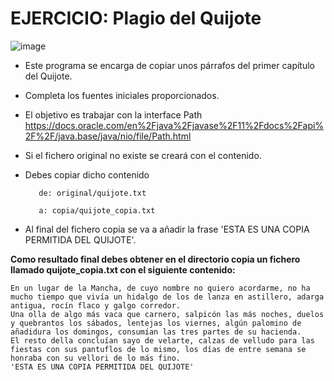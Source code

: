 # EJERCICIO: Plagio del Quijote

![image](https://user-images.githubusercontent.com/91023374/227521280-3fba8c8a-3ec9-4876-b645-bb2fda337fef.png)


- Este programa se encarga de copiar unos párrafos del primer capítulo del Quijote. 

- Completa los fuentes iniciales proporcionados.

- El objetivo es trabajar con la interface Path https://docs.oracle.com/en%2Fjava%2Fjavase%2F11%2Fdocs%2Fapi%2F%2F/java.base/java/nio/file/Path.html

- Si el fichero original no existe se creará con el contenido. 

- Debes copiar dicho contenido 

         de: original/quijote.txt

         a: copia/quijote_copia.txt

- Al final del fichero copia se va a añadir la frase 'ESTA ES UNA COPIA PERMITIDA DEL QUIJOTE'.


**Como resultado final debes obtener en el directorio copia un fichero llamado quijote_copia.txt con el siguiente contenido:**

```
En un lugar de la Mancha, de cuyo nombre no quiero acordarme, no ha mucho tiempo que vivía un hidalgo de los de lanza en astillero, adarga antigua, rocín flaco y galgo corredor. 
Una olla de algo más vaca que carnero, salpicón las más noches, duelos y quebrantos los sábados, lentejas los viernes, algún palomino de añadidura los domingos, consumían las tres partes de su hacienda. 
El resto della concluían sayo de velarte, calzas de velludo para las fiestas con sus pantuflos de lo mismo, los días de entre semana se honraba con su vellori de lo más fino.
'ESTA ES UNA COPIA PERMITIDA DEL QUIJOTE'
```



